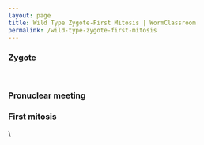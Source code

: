 ```yaml
---
layout: page
title: Wild Type Zygote-First Mitosis | WormClassroom
permalink: /wild-type-zygote-first-mitosis
---
```

### Zygote

 

### Pronuclear meeting

### First mitosis

\

